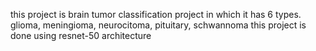 this project is brain tumor classification project in which it has 6 types.
glioma, meningioma, neurocitoma, pituitary, schwannoma
this project is done using resnet-50 architecture
